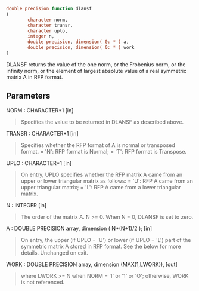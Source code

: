 ```fortran
double precision function dlansf
(
        character norm,
        character transr,
        character uplo,
        integer n,
        double precision, dimension( 0: * ) a,
        double precision, dimension( 0: * ) work
)
```

DLANSF returns the value of the one norm, or the Frobenius norm, or
the infinity norm, or the element of largest absolute value of a
real symmetric matrix A in RFP format.

## Parameters
NORM : CHARACTER*1 [in]
> Specifies the value to be returned in DLANSF as described
> above.

TRANSR : CHARACTER*1 [in]
> Specifies whether the RFP format of A is normal or
> transposed format.
> = 'N':  RFP format is Normal;
> = 'T':  RFP format is Transpose.

UPLO : CHARACTER*1 [in]
> On entry, UPLO specifies whether the RFP matrix A came from
> an upper or lower triangular matrix as follows:
> = 'U': RFP A came from an upper triangular matrix;
> = 'L': RFP A came from a lower triangular matrix.

N : INTEGER [in]
> The order of the matrix A. N >= 0. When N = 0, DLANSF is
> set to zero.

A : DOUBLE PRECISION array, dimension ( N*(N+1)/2 ); [in]
> On entry, the upper (if UPLO = 'U') or lower (if UPLO = 'L')
> part of the symmetric matrix A stored in RFP format. See the
> below for more details.
> Unchanged on exit.

WORK : DOUBLE PRECISION array, dimension (MAX(1,LWORK)), [out]
> where LWORK >= N when NORM = 'I' or '1' or 'O'; otherwise,
> WORK is not referenced.
